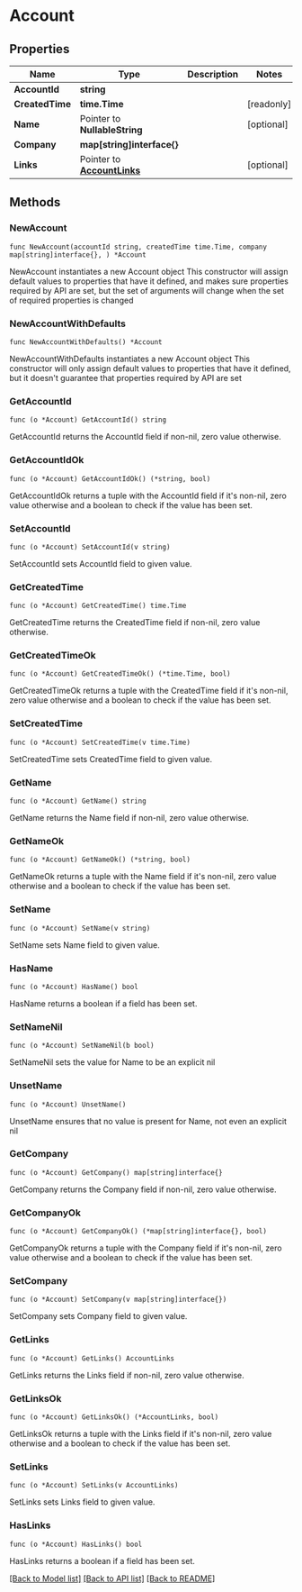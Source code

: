 # Account

## Properties

Name | Type | Description | Notes
------------ | ------------- | ------------- | -------------
**AccountId** | **string** |  | 
**CreatedTime** | **time.Time** |  | [readonly] 
**Name** | Pointer to **NullableString** |  | [optional] 
**Company** | **map[string]interface{}** |  | 
**Links** | Pointer to [**AccountLinks**](AccountLinks.md) |  | [optional] 

## Methods

### NewAccount

`func NewAccount(accountId string, createdTime time.Time, company map[string]interface{}, ) *Account`

NewAccount instantiates a new Account object
This constructor will assign default values to properties that have it defined,
and makes sure properties required by API are set, but the set of arguments
will change when the set of required properties is changed

### NewAccountWithDefaults

`func NewAccountWithDefaults() *Account`

NewAccountWithDefaults instantiates a new Account object
This constructor will only assign default values to properties that have it defined,
but it doesn't guarantee that properties required by API are set

### GetAccountId

`func (o *Account) GetAccountId() string`

GetAccountId returns the AccountId field if non-nil, zero value otherwise.

### GetAccountIdOk

`func (o *Account) GetAccountIdOk() (*string, bool)`

GetAccountIdOk returns a tuple with the AccountId field if it's non-nil, zero value otherwise
and a boolean to check if the value has been set.

### SetAccountId

`func (o *Account) SetAccountId(v string)`

SetAccountId sets AccountId field to given value.


### GetCreatedTime

`func (o *Account) GetCreatedTime() time.Time`

GetCreatedTime returns the CreatedTime field if non-nil, zero value otherwise.

### GetCreatedTimeOk

`func (o *Account) GetCreatedTimeOk() (*time.Time, bool)`

GetCreatedTimeOk returns a tuple with the CreatedTime field if it's non-nil, zero value otherwise
and a boolean to check if the value has been set.

### SetCreatedTime

`func (o *Account) SetCreatedTime(v time.Time)`

SetCreatedTime sets CreatedTime field to given value.


### GetName

`func (o *Account) GetName() string`

GetName returns the Name field if non-nil, zero value otherwise.

### GetNameOk

`func (o *Account) GetNameOk() (*string, bool)`

GetNameOk returns a tuple with the Name field if it's non-nil, zero value otherwise
and a boolean to check if the value has been set.

### SetName

`func (o *Account) SetName(v string)`

SetName sets Name field to given value.

### HasName

`func (o *Account) HasName() bool`

HasName returns a boolean if a field has been set.

### SetNameNil

`func (o *Account) SetNameNil(b bool)`

 SetNameNil sets the value for Name to be an explicit nil

### UnsetName
`func (o *Account) UnsetName()`

UnsetName ensures that no value is present for Name, not even an explicit nil
### GetCompany

`func (o *Account) GetCompany() map[string]interface{}`

GetCompany returns the Company field if non-nil, zero value otherwise.

### GetCompanyOk

`func (o *Account) GetCompanyOk() (*map[string]interface{}, bool)`

GetCompanyOk returns a tuple with the Company field if it's non-nil, zero value otherwise
and a boolean to check if the value has been set.

### SetCompany

`func (o *Account) SetCompany(v map[string]interface{})`

SetCompany sets Company field to given value.


### GetLinks

`func (o *Account) GetLinks() AccountLinks`

GetLinks returns the Links field if non-nil, zero value otherwise.

### GetLinksOk

`func (o *Account) GetLinksOk() (*AccountLinks, bool)`

GetLinksOk returns a tuple with the Links field if it's non-nil, zero value otherwise
and a boolean to check if the value has been set.

### SetLinks

`func (o *Account) SetLinks(v AccountLinks)`

SetLinks sets Links field to given value.

### HasLinks

`func (o *Account) HasLinks() bool`

HasLinks returns a boolean if a field has been set.


[[Back to Model list]](./README.md#documentation-for-models) [[Back to API list]](./README.md#documentation-for-api-endpoints) [[Back to README]](./README.md)


